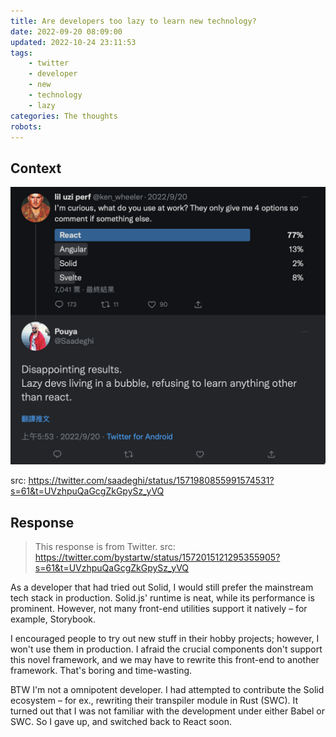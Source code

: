 ```yaml
---
title: Are developers too lazy to learn new technology?
date: 2022-09-20 08:09:00
updated: 2022-10-24 23:11:53
tags:
    - twitter
    - developer
    - new
    - technology
    - lazy
categories: The thoughts
robots:
---
```


## Context

![Disappointing results. Lazy devs living in a bubble, refusing to learn anything other than react.](are-dev-too-lazy-to-learn-stuff/context.png)

src: <https://twitter.com/saadeghi/status/1571980855991574531?s=61&t=UVzhpuQaGcgZkGpySz_yVQ>

## Response

> This response is from Twitter. src: <https://twitter.com/bystartw/status/1572015121295355905?s=61&t=UVzhpuQaGcgZkGpySz_yVQ>

As a developer that had tried out Solid, I would still prefer the mainstream tech stack in production. Solid.js' runtime is neat, while its performance is prominent. However, not many front-end utilities support it natively – for example, Storybook.

I encouraged people to try out new stuff in their hobby projects; however, I won't use them in production. I afraid the crucial components don't support this novel framework, and we may have to rewrite this front-end to another framework. That's boring and time-wasting.

BTW I'm not a omnipotent developer. I had attempted to contribute the Solid ecosystem – for ex., rewriting their transpiler module in Rust (SWC). It turned out that I was not familiar with the development under either Babel or SWC. So I gave up, and switched back to React soon.
